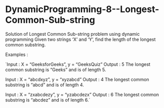 # DynamicProgramming-8--Longest-Common-Sub-string
Solution of Longest Common Sub-string problem using dynamic programming
Given two strings ‘X’ and ‘Y’, find the length of the longest common substring.

Examples :

`Input : X = “GeeksforGeeks”, y = “GeeksQuiz”
Output : 5
The longest common substring is “Geeks” and is of length 5.

Input : X = “abcdxyz”, y = “xyzabcd”
Output : 4
The longest common substring is “abcd” and is of length 4.

Input : X = “zxabcdezy”, y = “yzabcdezx”
Output : 6
The longest common substring is “abcdez” and is of length 6.`

